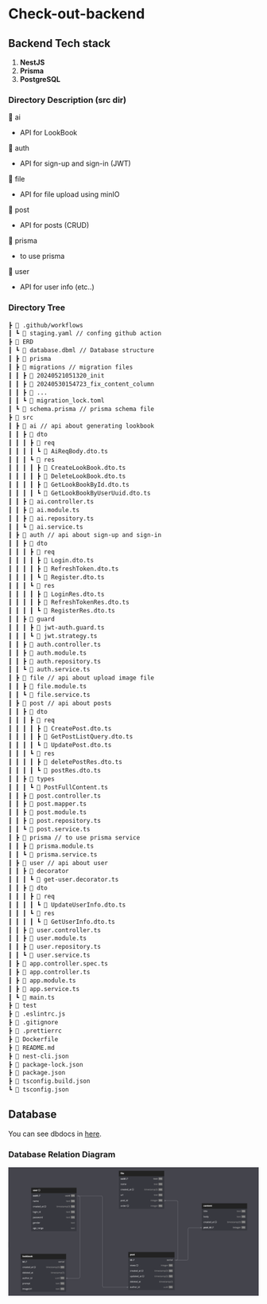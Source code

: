 # Check-out-backend

## Backend Tech stack

1. **NestJS**
2. **Prisma**
3. **PostgreSQL**

### Directory Description (src dir)

📂 ai

- API for LookBook

📂 auth

- API for sign-up and sign-in (JWT)

📂 file

- API for file upload using minIO

📂 post

- API for posts (CRUD)

📂 prisma

- to use prisma

📂 user

- API for user info (etc..)

### Directory Tree

```bash
┣ 📂 .github/workflows
┃ ┗ 📜 staging.yaml // confing github action
┣ 📂 ERD
┃ ┗ 📜 database.dbml // Database structure
┃ ┣ 📂 prisma
┃ ┣ 📂 migrations // migration files
┃ ┃ ┣ 📜 20240521051320_init
┃ ┃ ┣ 📜 20240530154723_fix_content_column
┃ ┃ ┣ 📜 ...
┃ ┃ ┗ 📜 migration_lock.toml
┃ ┗ 📜 schema.prisma // prisma schema file
┣ 📂 src
┃ ┣ 📂 ai // api about generating lookbook
┃ ┃ ┣ 📂 dto
┃ ┃ ┃ ┣ 📂 req
┃ ┃ ┃ ┃ ┗ 📜 AiReqBody.dto.ts
┃ ┃ ┃ ┗ 📂 res
┃ ┃ ┃ ┃ ┣ 📜 CreateLookBook.dto.ts
┃ ┃ ┃ ┃ ┣ 📜 DeleteLookBook.dto.ts
┃ ┃ ┃ ┃ ┣ 📜 GetLookBookById.dto.ts
┃ ┃ ┃ ┃ ┗ 📜 GetLookBookByUserUuid.dto.ts
┃ ┃ ┣ 📜 ai.controller.ts
┃ ┃ ┣ 📜 ai.module.ts
┃ ┃ ┣ 📜 ai.repository.ts
┃ ┃ ┗ 📜 ai.service.ts
┃ ┣ 📂 auth // api about sign-up and sign-in
┃ ┃ ┣ 📂 dto
┃ ┃ ┃ ┣ 📂 req
┃ ┃ ┃ ┃ ┣ 📜 Login.dto.ts
┃ ┃ ┃ ┃ ┣ 📜 RefreshToken.dto.ts
┃ ┃ ┃ ┃ ┗ 📜 Register.dto.ts
┃ ┃ ┃ ┗ 📂 res
┃ ┃ ┃ ┃ ┣ 📜 LoginRes.dto.ts
┃ ┃ ┃ ┃ ┣ 📜 RefreshTokenRes.dto.ts
┃ ┃ ┃ ┃ ┗ 📜 RegisterRes.dto.ts
┃ ┃ ┣ 📂 guard
┃ ┃ ┃ ┣ 📜 jwt-auth.guard.ts
┃ ┃ ┃ ┗ 📜 jwt.strategy.ts
┃ ┃ ┣ 📜 auth.controller.ts
┃ ┃ ┣ 📜 auth.module.ts
┃ ┃ ┣ 📜 auth.repository.ts
┃ ┃ ┗ 📜 auth.service.ts
┃ ┣ 📂 file // api about upload image file
┃ ┃ ┣ 📜 file.module.ts
┃ ┃ ┗ 📜 file.service.ts
┃ ┣ 📂 post // api about posts
┃ ┃ ┣ 📂 dto
┃ ┃ ┃ ┣ 📂 req
┃ ┃ ┃ ┃ ┣ 📜 CreatePost.dto.ts
┃ ┃ ┃ ┃ ┣ 📜 GetPostListQuery.dto.ts
┃ ┃ ┃ ┃ ┗ 📜 UpdatePost.dto.ts
┃ ┃ ┃ ┗ 📂 res
┃ ┃ ┃ ┃ ┣ 📜 deletePostRes.dto.ts
┃ ┃ ┃ ┃ ┗ 📜 postRes.dto.ts
┃ ┃ ┣ 📂 types
┃ ┃ ┃ ┗ 📜 PostFullContent.ts
┃ ┃ ┣ 📜 post.controller.ts
┃ ┃ ┣ 📜 post.mapper.ts
┃ ┃ ┣ 📜 post.module.ts
┃ ┃ ┣ 📜 post.repository.ts
┃ ┃ ┗ 📜 post.service.ts
┃ ┣ 📂 prisma // to use prisma service
┃ ┃ ┣ 📜 prisma.module.ts
┃ ┃ ┗ 📜 prisma.service.ts
┃ ┣ 📂 user // api about user
┃ ┃ ┣ 📂 decorator
┃ ┃ ┃ ┗ 📜 get-user.decorator.ts
┃ ┃ ┣ 📂 dto
┃ ┃ ┃ ┣ 📂 req
┃ ┃ ┃ ┃ ┗ 📜 UpdateUserInfo.dto.ts
┃ ┃ ┃ ┗ 📂 res
┃ ┃ ┃ ┃ ┗ 📜 GetUserInfo.dto.ts
┃ ┃ ┣ 📜 user.controller.ts
┃ ┃ ┣ 📜 user.module.ts
┃ ┃ ┣ 📜 user.repository.ts
┃ ┃ ┗ 📜 user.service.ts
┃ ┣ 📜 app.controller.spec.ts
┃ ┣ 📜 app.controller.ts
┃ ┣ 📜 app.module.ts
┃ ┣ 📜 app.service.ts
┃ ┗ 📜 main.ts
┣ 📂 test
┣ 📜 .eslintrc.js
┣ 📜 .gitignore
┣ 📜 .prettierrc
┣ 📜 Dockerfile
┣ 📜 README.md
┣ 📜 nest-cli.json
┣ 📜 package-lock.json
┣ 📜 package.json
┣ 📜 tsconfig.build.json
┗ 📜 tsconfig.json

```

## Database

You can see dbdocs in [here](https://dbdocs.io/GanghyeonSeo/check-out-backend?view=relationships).

### Database Relation Diagram

![Relation Diagram](./ERD/Relation%20Diagram.png)
